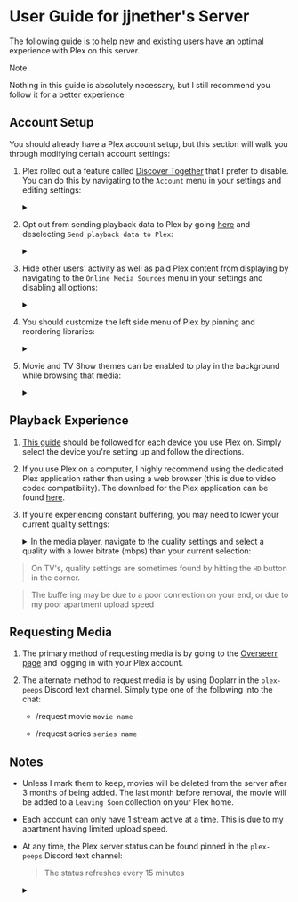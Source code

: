 # User Guide for jjnether's Server

The following guide is to help new and existing users have an optimal experience with Plex on this server.

  > [!NOTE]
  > Nothing in this guide is absolutely necessary, but I still recommend you follow it for a better experience

## Account Setup

You should already have a Plex account setup, but this section will walk you through modifying certain account settings:

1. Plex rolled out a feature called [Discover Together](https://forums.plex.tv/t/discover-together-public-release/857227) that I prefer to disable. You can do this by navigating to the `Account` menu in your settings and editing settings:

      <details>
        <summary></summary>
        
      ![discover](pictures/discover.gif)
       </details>

2. Opt out from sending playback data to Plex by going [here](https://www.plex.tv/about/privacy-legal/privacy-preferences/#opd) and deselecting
  `Send playback data to Plex`:

      <details>
        <summary></summary>
        
      ![playback](pictures/playback_data.png)
      </details>

3. Hide other users' activity as well as paid Plex content from displaying by navigating to the `Online Media Sources` menu in your settings and disabling all options:

      <details>
        <summary></summary>
    
      ![disable](pictures/disable.gif)
      </details>

4. You should customize the left side menu of Plex by pinning and reordering libraries:

      <details>
        <summary></summary>
    
      ![pins](pictures/pins.gif)
      </details>

5. Movie and TV Show themes can be enabled to play in the background while browsing that media:

      <details>
        <summary></summary>
    
      ![themes](pictures/themes.gif)
      </details>

## Playback Experience

1. [This guide](https://mediaclients.wiki/Plex) should be followed for each device you use Plex on. Simply select the device you're setting up and follow the directions.

2. If you use Plex on a computer, I highly recommend using the dedicated Plex application rather than using a web browser (this is due to video codec compatibility).
  The download for the Plex application can be found [here](https://www.plex.tv/media-server-downloads/?cat=plex+desktop&plat=windows#plex-app).

3. If you're experiencing constant buffering, you may need to lower your current quality settings:

      <details>
        <summary>In the media player, navigate to the quality settings and select a quality with a lower bitrate (mbps) than your current selection:</summary>
    
      ![bitrate](pictures/bitrate.gif)
      </details>

  > On TV's, quality settings are sometimes found by hitting the `HD` button in the corner.

  > The buffering may be due to a poor connection on your end, or due to my poor apartment upload speed

## Requesting Media

1. The primary method of requesting media is by going to the [Overseerr page](https://overseerr.jjnether.com/) and logging in with your Plex account.

2. The alternate method to request media is by using Doplarr in the `plex-peeps` Discord text channel. Simply type one of the following into the chat:

    - /request movie `movie name`

    - /request series `series name`
 
## Notes

- Unless I mark them to keep, movies will be deleted from the server after 3 months of being added. The last month before removal, the movie will be added to a `Leaving Soon` collection on your Plex home.

- Each account can only have 1 stream active at a time. This is due to my apartment having limited upload speed.

- At any time, the Plex server status can be found pinned in the `plex-peeps` Discord text channel:
  > The status refreshes every 15 minutes
  <details>
      <summary></summary>
    
  ![status](pictures/status.png)
  </details>
